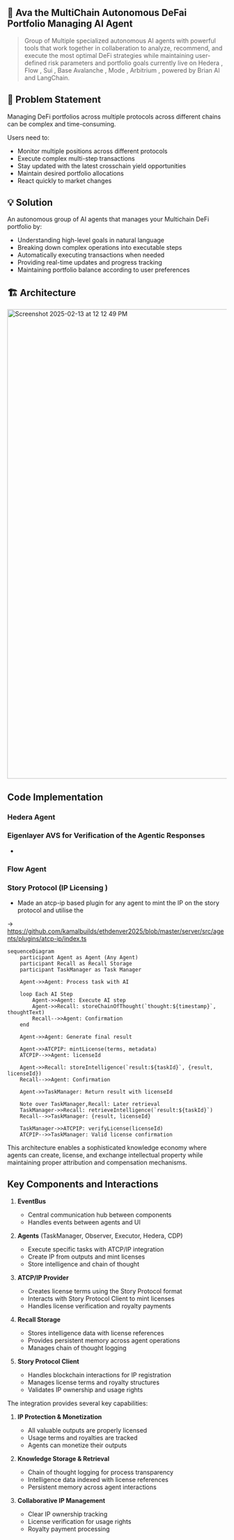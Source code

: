 ## 🤖 Ava the MultiChain Autonomous DeFai Portfolio Managing AI Agent

> Group of Multiple specialized autonomous AI agents with powerful tools that work together in collaberation to analyze, recommend, and execute the most optimal DeFi strategies while maintaining user-defined risk parameters and portfolio goals currently live on Hedera , Flow , Sui , Base Avalanche , Mode , Arbitrium , powered by Brian AI and LangChain.

## 🎯 Problem Statement
Managing DeFi portfolios across multiple protocols across different chains can be complex and time-consuming.

Users need to:
- Monitor multiple positions across different protocols
- Execute complex multi-step transactions
- Stay updated with the latest crosschain yield opportunities
- Maintain desired portfolio allocations
- React quickly to market changes

## 💡 Solution
An autonomous group of AI agents that manages your Multichain DeFi portfolio by:
- Understanding high-level goals in natural language
- Breaking down complex operations into executable steps
- Automatically executing transactions when needed
- Providing real-time updates and progress tracking
- Maintaining portfolio balance according to user preferences


## 🏗 Architecture

<img width="1076" alt="Screenshot 2025-02-13 at 12 12 49 PM" src="https://github.com/user-attachments/assets/246b947c-bbee-4134-bbcb-6a33e38a7230" />

## Code Implementation

### Hedera Agent 


### Eigenlayer AVS for Verification of the Agentic Responses

- 

### Flow Agent 

### 

###  Story Protocol (IP Licensing )

- Made an atcp-ip based plugin for any agent to mint the IP on the story protocol and utilise the 

-> https://github.com/kamalbuilds/ethdenver2025/blob/master/server/src/agents/plugins/atcp-ip/index.ts

```mermaid
sequenceDiagram
    participant Agent as Agent (Any Agent)
    participant Recall as Recall Storage
    participant TaskManager as Task Manager
    
    Agent->>Agent: Process task with AI
    
    loop Each AI Step
        Agent->>Agent: Execute AI step
        Agent->>Recall: storeChainOfThought(`thought:${timestamp}`, thoughtText)
        Recall-->>Agent: Confirmation
    end
    
    Agent->>Agent: Generate final result
    
    Agent->>ATCPIP: mintLicense(terms, metadata)
    ATCPIP-->>Agent: licenseId
    
    Agent->>Recall: storeIntelligence(`result:${taskId}`, {result, licenseId})
    Recall-->>Agent: Confirmation
    
    Agent->>TaskManager: Return result with licenseId
    
    Note over TaskManager,Recall: Later retrieval
    TaskManager->>Recall: retrieveIntelligence(`result:${taskId}`)
    Recall-->>TaskManager: {result, licenseId}
    
    TaskManager->>ATCPIP: verifyLicense(licenseId)
    ATCPIP-->>TaskManager: Valid license confirmation
```

This architecture enables a sophisticated knowledge economy where agents can create, license, and exchange intellectual property while maintaining proper attribution and compensation mechanisms.

## Key Components and Interactions

1. **EventBus**
   - Central communication hub between components
   - Handles events between agents and UI

2. **Agents** (TaskManager, Observer, Executor, Hedera, CDP)
   - Execute specific tasks with ATCP/IP integration
   - Create IP from outputs and mint licenses
   - Store intelligence and chain of thought

3. **ATCP/IP Provider**
   - Creates license terms using the Story Protocol format
   - Interacts with Story Protocol Client to mint licenses
   - Handles license verification and royalty payments

4. **Recall Storage**
   - Stores intelligence data with license references
   - Provides persistent memory across agent operations
   - Manages chain of thought logging

5. **Story Protocol Client**
   - Handles blockchain interactions for IP registration
   - Manages license terms and royalty structures
   - Validates IP ownership and usage rights

The integration provides several key capabilities:

1. **IP Protection & Monetization**
   - All valuable outputs are properly licensed
   - Usage terms and royalties are tracked
   - Agents can monetize their outputs

2. **Knowledge Storage & Retrieval**
   - Chain of thought logging for process transparency
   - Intelligence data indexed with license references
   - Persistent memory across agent interactions

3. **Collaborative IP Management**
   - Clear IP ownership tracking
   - License verification for usage rights
   - Royalty payment processing

